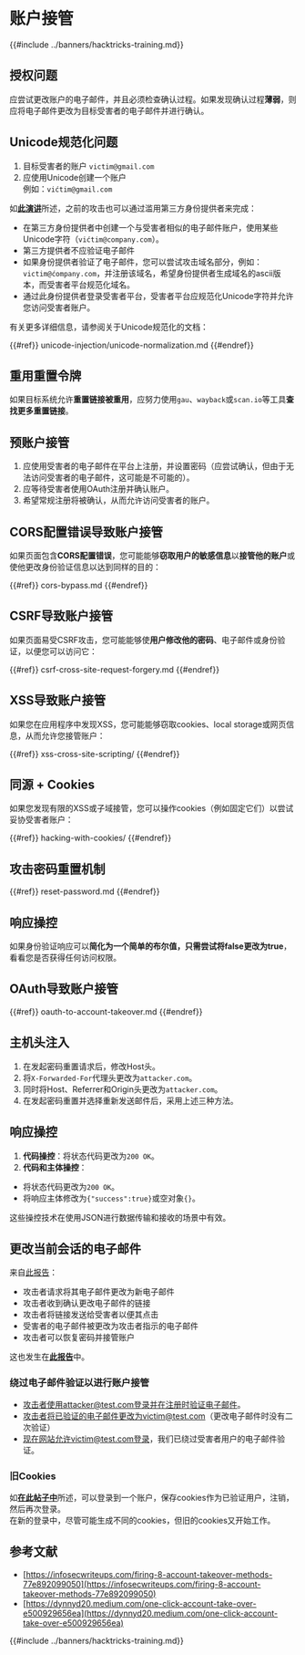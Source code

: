 # 账户接管

{{#include ../banners/hacktricks-training.md}}

## **授权问题**

应尝试更改账户的电子邮件，并且必须检查确认过程。如果发现确认过程**薄弱**，则应将电子邮件更改为目标受害者的电子邮件并进行确认。

## **Unicode规范化问题**

1. 目标受害者的账户 `victim@gmail.com`
2. 应使用Unicode创建一个账户\
例如：`vićtim@gmail.com`

如[**此演讲**](https://www.youtube.com/watch?v=CiIyaZ3x49c)所述，之前的攻击也可以通过滥用第三方身份提供者来完成：

- 在第三方身份提供者中创建一个与受害者相似的电子邮件账户，使用某些Unicode字符（`vićtim@company.com`）。
- 第三方提供者不应验证电子邮件
- 如果身份提供者验证了电子邮件，您可以尝试攻击域名部分，例如：`victim@ćompany.com`，并注册该域名，希望身份提供者生成域名的ascii版本，而受害者平台规范化域名。
- 通过此身份提供者登录受害者平台，受害者平台应规范化Unicode字符并允许您访问受害者账户。

有关更多详细信息，请参阅关于Unicode规范化的文档：

{{#ref}}
unicode-injection/unicode-normalization.md
{{#endref}}

## **重用重置令牌**

如果目标系统允许**重置链接被重用**，应努力使用`gau`、`wayback`或`scan.io`等工具**查找更多重置链接**。

## **预账户接管**

1. 应使用受害者的电子邮件在平台上注册，并设置密码（应尝试确认，但由于无法访问受害者的电子邮件，这可能是不可能的）。
2. 应等待受害者使用OAuth注册并确认账户。
3. 希望常规注册将被确认，从而允许访问受害者的账户。

## **CORS配置错误导致账户接管**

如果页面包含**CORS配置错误**，您可能能够**窃取用户的敏感信息**以**接管他的账户**或使他更改身份验证信息以达到同样的目的：

{{#ref}}
cors-bypass.md
{{#endref}}

## **CSRF导致账户接管**

如果页面易受CSRF攻击，您可能能够使**用户修改他的密码**、电子邮件或身份验证，以便您可以访问它：

{{#ref}}
csrf-cross-site-request-forgery.md
{{#endref}}

## **XSS导致账户接管**

如果您在应用程序中发现XSS，您可能能够窃取cookies、local storage或网页信息，从而允许您接管账户：

{{#ref}}
xss-cross-site-scripting/
{{#endref}}

## **同源 + Cookies**

如果您发现有限的XSS或子域接管，您可以操作cookies（例如固定它们）以尝试妥协受害者账户：

{{#ref}}
hacking-with-cookies/
{{#endref}}

## **攻击密码重置机制**

{{#ref}}
reset-password.md
{{#endref}}

## **响应操控**

如果身份验证响应可以**简化为一个简单的布尔值，只需尝试将false更改为true**，看看您是否获得任何访问权限。

## OAuth导致账户接管

{{#ref}}
oauth-to-account-takeover.md
{{#endref}}

## 主机头注入

1. 在发起密码重置请求后，修改Host头。
2. 将`X-Forwarded-For`代理头更改为`attacker.com`。
3. 同时将Host、Referrer和Origin头更改为`attacker.com`。
4. 在发起密码重置并选择重新发送邮件后，采用上述三种方法。

## 响应操控

1. **代码操控**：将状态代码更改为`200 OK`。
2. **代码和主体操控**：
- 将状态代码更改为`200 OK`。
- 将响应主体修改为`{"success":true}`或空对象`{}`。

这些操控技术在使用JSON进行数据传输和接收的场景中有效。

## 更改当前会话的电子邮件

来自[此报告](https://dynnyd20.medium.com/one-click-account-take-over-e500929656ea)：

- 攻击者请求将其电子邮件更改为新电子邮件
- 攻击者收到确认更改电子邮件的链接
- 攻击者将链接发送给受害者以便其点击
- 受害者的电子邮件被更改为攻击者指示的电子邮件
- 攻击者可以恢复密码并接管账户

这也发生在[**此报告**](https://dynnyd20.medium.com/one-click-account-take-over-e500929656ea)中。

### 绕过电子邮件验证以进行账户接管
- 攻击者使用attacker@test.com登录并在注册时验证电子邮件。
- 攻击者将已验证的电子邮件更改为victim@test.com（更改电子邮件时没有二次验证）
- 现在网站允许victim@test.com登录，我们已绕过受害者用户的电子邮件验证。

### 旧Cookies

如[**在此帖子中**](https://medium.com/@niraj1mahajan/uncovering-the-hidden-vulnerability-how-i-found-an-authentication-bypass-on-shopifys-exchange-cc2729ea31a9)所述，可以登录到一个账户，保存cookies作为已验证用户，注销，然后再次登录。\
在新的登录中，尽管可能生成不同的cookies，但旧的cookies又开始工作。

## 参考文献

- [https://infosecwriteups.com/firing-8-account-takeover-methods-77e892099050](https://infosecwriteups.com/firing-8-account-takeover-methods-77e892099050)
- [https://dynnyd20.medium.com/one-click-account-take-over-e500929656ea](https://dynnyd20.medium.com/one-click-account-take-over-e500929656ea)

{{#include ../banners/hacktricks-training.md}}
